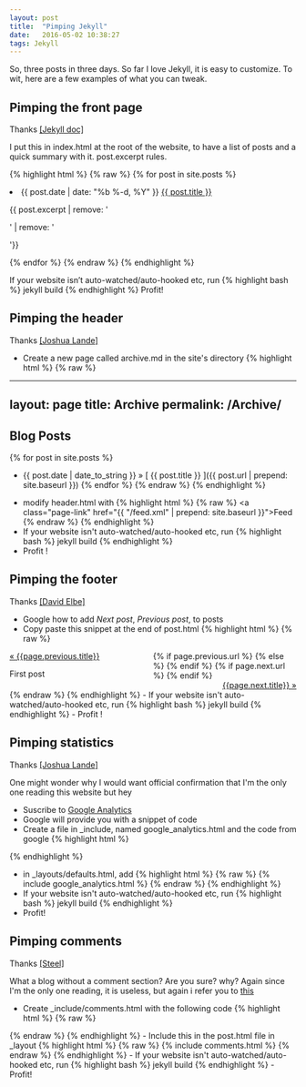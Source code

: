 ```yaml
---
layout: post
title:  "Pimping Jekyll"
date:   2016-05-02 10:38:27
tags: Jekyll
---
```


So, three posts in three days. So far I love Jekyll, it is easy to customize. To wit, here are a few examples of what you can tweak.

## Pimping the front page

Thanks [[Jekyll doc]](https://jekyllrb.com/docs/posts/)

I put this in index.html at the root of the website, to have a list of posts and a quick summary with it. post.excerpt rules.

{% highlight html %}
{% raw %}
{% for post in site.posts %}
      <li>
        <span class="post-date">{{ post.date | date: "%b %-d, %Y" }}</span>
        <a class="post-link" href="{{ post.url | prepend: site.baseurl }}">{{ post.title }}</a>
        <p>{{ post.excerpt | remove: '<p>' | remove: '</p>'}}</p>
      </li>
{% endfor %}
{% endraw %}
{% endhighlight %}

If your website isn’t auto-watched/auto-hooked etc, run
{% highlight bash %}
jekyll build
{% endhighlight %}
Profit!

## Pimping the header

Thanks [[Joshua Lande]](http://joshualande.com/jekyll-github-pages-poole)

- Create a new page called archive.md in the site's directory
{% highlight html %}
{% raw %}
---
layout: page
title: Archive
permalink: /Archive/
---

## Blog Posts

{% for post in site.posts %}
  * {{ post.date | date_to_string }} &raquo; [ {{ post.title }} ]({{ post.url | prepend: site.baseurl }})
{% endfor %}
{% endraw %}
{% endhighlight %}
- modify header.html with 
{% highlight html %}
{% raw %}
<a class="page-link" href="{{ "/feed.xml" | prepend: site.baseurl }}">Feed</a>
{% endraw %}
{% endhighlight %}
- If your website isn't auto-watched/auto-hooked etc, run 
{% highlight bash %} jekyll build {% endhighlight %}
- Profit !

## Pimping the footer

Thanks [[David Elbe]](http://david.elbe.me/jekyll/2015/06/20/how-to-link-to-next-and-previous-post-with-jekyll.html)

- Google how to add _Next post_, _Previous post_, to posts
- Copy paste this snippet at the end of post.html
{% highlight html %}
{% raw %}
<div style="display:block; width:auto; overflow:hidden;">
 {% if page.previous.url %}
   <a style="display:block; float:left; width:50%; text-align:left;" href="{{page.previous.url | prepend: site.baseurl}}">« {{page.previous.title}}</a>
 {% else %}
<p style="display:block; float:left; width:50%;">First post</p>
{% endif %} 
 {% if page.next.url %}
  <a style="display:block; float:left; width:50%; text-align:right;" href="{{page.next.url | prepend: site.baseurl}}">{{page.next.title}} &raquo;</a>
 {% endif %}
</div>
{% endraw %}
{% endhighlight %}
- If your website isn't auto-watched/auto-hooked etc, run 
{% highlight bash %} jekyll build {% endhighlight %}
- Profit !

## Pimping statistics

Thanks [[Joshua Lande]](http://joshualande.com/jekyll-github-pages-poole)

One might wonder why I would want official confirmation that I'm the only one reading this website but hey

- Suscribe to [Google Analytics](https://analytics.google.com)
- Google will provide you with a snippet of code
- Create a file in _include, named google_analytics.html and the code from google
{% highlight html %}
<script>
  (function(i,s,o,g,r,a,m){i['GoogleAnalyticsObject']=r;i[r]=i[r]||function(){
  (i[r].q=i[r].q||[]).push(arguments)},i[r].l=1*new Date();a=s.createElement(o),
  m=s.getElementsByTagName(o)[0];a.async=1;a.src=g;m.parentNode.insertBefore(a,m)
  })(window,document,'script','https://www.google-analytics.com/analytics.js','ga');
  ga('create', 'XXXXXXXXXXX', 'auto');
  ga('send', 'pageview');
</script>
{% endhighlight %}

- in _layouts/defaults.html, add
{% highlight html %}
{% raw %}
 {% include google_analytics.html %}
{% endraw %}
{% endhighlight %}
- If your website isn't auto-watched/auto-hooked etc, run 
{% highlight bash %} jekyll build {% endhighlight %}
- Profit!

## Pimping comments

Thanks [[Steel]](http://steelx.github.io/best-internet-tips/2014/11/23/Add-google-plus-comments-box-to-jekyll-website.html)

What a blog without a comment section? Are you sure? why?
Again since I'm the only one reading, it is useless, but again i refer you to [this](http://anil.diwi.org/stuff/extraits/gauthier.txt)

- Create _include/comments.html with the following code
{% highlight html %}
{% raw %}
<script src="https://apis.google.com/js/plusone.js"></script>
  <div class="g-comments"
      data-href="{{site.baseurl}}{{page.url}}"
      data-width="642"
      data-first_party_property="BLOGGER"
      data-view_type="FILTERED_POSTMOD">
  </div>
{% endraw %}
{% endhighlight %}
- Include this in the post.html file in _layout
{% highlight html %}
{% raw %}
	{% include comments.html %}
{% endraw %}
{% endhighlight %}
- If your website isn't auto-watched/auto-hooked etc, run 
{% highlight bash %} jekyll build {% endhighlight %}
- Profit!



